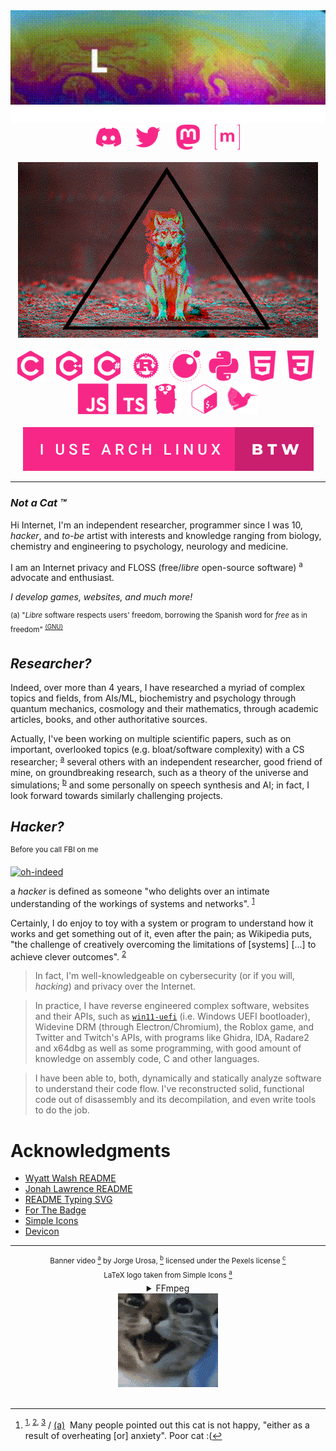 
<div align="center">
  <img src="gif/output.gif" alt="Profile Banner" width="700">
  <img src="svg/typing.svg" alt="Typing SVG">
  <div>
    <a href="https://discord.com/"><img src="svg/social/discord.svg" alt="Discord" width="40"></a> &#8287;&#8287;&#8287;&#8287;
    <a href="https://twitter.com/genuinelewolfie"><img src="svg/social/twitter.svg" alt="Twitter" width="40"></a> &#8287;&#8287;&#8287;&#8287;
    <a href="https://joinmastodon.org/"><img src="svg/social/mastodon.svg" alt="Mastodon" width="40"></a> &#8287;&#8287;&#8287;&#8287;
    <a href="https://matrix.org/"><img src="svg/social/matrix.svg" alt="Matrix" width="40"></a>
  </div>
</div> &#8287;
<div align="center">
  <a href="https://dimentique.tumblr.com/post/67903777806/source"><img src="gif/wolf.gif"></a>
</div>  &#8287;
<div align="center">
  <a href="https://en.wikipedia.org/wiki/C_(programming_language)"><img src="svg/languages/c.svg" alt="C" width="50"></a> &#8287;
  <a href="https://en.wikipedia.org/wiki/C%2B%2B"><img src="svg/languages/cpp.svg" alt="C++" width="50"></a> &#8287;
  <a href="https://en.wikipedia.org/wiki/C_Sharp_(programming_language)"><img src="svg/languages/csharp.svg" alt="C#" width="50"></a> &#8287;
  <a href="https://www.rust-lang.org/"><img src="svg/languages/rust.svg" alt="Rust" width="50"></a> &#8287;
  <a href="https://www.lua.org/about.html"><img src="svg/languages/lua.svg" alt="Lua" width="50"></a> &#8287;
  <a href="https://www.python.org/"><img src="svg/languages/python.svg" alt="Python" width="50"></a> &#8287;
  <a href="https://en.wikipedia.org/wiki/HTML5"><img src="svg/languages/html.svg" alt="HTML5" width="50"></a> &#8287;
  <a href="https://en.wikipedia.org/wiki/CSS"><img src="svg/languages/css.svg" alt="CSS3" width="50"></a> &#8287;
  <a href="https://en.wikipedia.org/wiki/JavaScript"><img src="svg/languages/js.svg" alt="Javascript" width="50"></a> &#8287;
  <a href="https://www.typescriptlang.org/"><img src="svg/languages/ts.svg" alt="Typescript" width="50"/></a>
  <a href="https://go.dev/"><img src="svg/languages/go.svg" alt="Go" width="50"></a> &#8287;
  <a href="https://en.wikipedia.org/wiki/Bash_(Unix_shell)"><img src="svg/languages/bash.svg" alt="Bash" width="50"></a> &#8287;
  <a href="https://www.latex-project.org/"><img src="svg/languages/latex.svg" alt="LaTeX" width="50"></a>
</div> &#8287;
<div align="center">
  <a href="https://archlinux.org/"><img src="svg/i-use-arch-linux-btw.svg" alt="Arch Linux"></a>
</div>

___

### *Not a Cat ™*

Hi Internet, I'm an independent researcher, programmer since I was 10, *hacker*, and *to-be* artist with interests and knowledge ranging from biology, chemistry and engineering to psychology, neurology and medicine.

I am an Internet privacy and FLOSS (free/*libre* open-source software) <sup>a</sup> advocate and enthusiast.

*I develop games, websites, and much more!*

<sup>(a) "*Libre* software respects users' freedom, borrowing the Spanish word for *free* as in freedom" <sup>[(GNU)][GNU]</sup></sup>

[GNU]: https://www.gnu.org/philosophy/free-sw.en.html

## *Researcher?*

Indeed, over more than 4 years, I have researched a myriad of complex topics and fields, from AIs/ML, biochemistry and psychology through quantum mechanics, cosmology and their mathematics, through academic articles, books, and other authoritative sources.

Actually, I've been working on multiple scientific papers, such as on important, overlooked topics (e.g. bloat/software complexity) with a CS researcher; <sup>[a](https://github.com/adisa22)</sup> several others with an independent researcher, good friend of mine, on groundbreaking research, such as a theory of the universe and simulations; <sup>[b](https://github.com/Fultonium-Entertainment)</sup> and some personally on speech synthesis and AI; in fact, I look forward towards similarly challenging projects.

## *Hacker?*

<sup>Before you call FBI on me</sup>

[![oh-indeed][GIF]][Tenor]

[GIF]: https://media1.tenor.com/m/J--FtRHGiz0AAAAC/indeed-omar.gif
[Tenor]: https://tenor.com/view/well-yes-but-actually-no-well-yes-no-yes-yes-no-gif-13736934

a *hacker* is defined as someone "who delights over an intimate understanding of the workings of systems and networks". <sup>[1][RFC1983]</sup>

Certainly, I do enjoy to toy with a system or program to understand how it works and get something out of it, even after the pain; as Wikipedia puts, "the challenge of creatively overcoming the limitations of [systems] [...] to achieve clever outcomes". <sup>[2][Wikipedia]</sup>

[RFC1983]: https://www.rfc-editor.org/rfc/rfc1983.txt
[Wikipedia]: https://en.wikipedia.org/wiki/Hacker

> In fact, I'm well-knowledgeable on cybersecurity (or if you will, *hacking*) and privacy over the Internet.

> In practice, I have reverse engineered complex software, websites and their APIs, such as [`win11-uefi`](https://github.com/LeCodingWolfie/win11-uefi) (i.e. Windows UEFI bootloader), Widevine DRM (through Electron/Chromium), the Roblox game, and Twitter and Twitch's APIs, with programs like Ghidra, IDA, Radare2 and x64dbg as well as some programming, with good amount of knowledge on assembly code, C and other languages.

> I have been able to, both, dynamically and statically analyze software to understand their code flow. I've reconstructed solid, functional code out of disassembly and its decompilation, and even write tools to do the job.

# Acknowledgments

* [Wyatt Walsh README](https://github.com/wyattowalsh/wyattowalsh)
* [Jonah Lawrence README](https://github.com/DenverCoder1/DenverCoder1)
* [README Typing SVG](https://github.com/denvercoder1/readme-typing-svg)
* [For The Badge](https://github.com/BraveUX/for-the-badge/)
* [Simple Icons](https://github.com/simple-icons/simple-icons)
* [Devicon](https://github.com/devicons/devicon/)

___

<div align="center">
  <sup>Banner video
    <a href="https://www.pexels.com/video/close-up-view-of-colors-mixing-5612424/"><sup>a</sup></a>
    by Jorge Urosa,
    <a href="https://www.pexels.com/@jorgeural/"><sup>b</sup></a>
    licensed under the Pexels license
    <a href="https://www.pexels.com/license/"><sup>c</sup></a>
  </sup>
  <div>
    <sup>
      LaTeX logo taken from Simple Icons
      <a href="https://raw.githubusercontent.com/simple-icons/simple-icons/develop/icons/latex.svg"><sup>a</sup></a>
    </sup>
  </div>
  <details>
  <summary>FFmpeg</summary>

  ```
  ffmpeg -v warning -i loop.mp4 -vf "crop=960:288:0:118" loop-cut.mp4
  ffmpeg -v warning -i loop-cut.mp4 -vcodec libx265 -crf 28 output.mp4
  ffmpeg -v warning -i output.mp4 -vf "fps=21,scale=320:-1:flags=lanczos" output.gif
  ```

  ```
  ffmpeg -i cat-original.gif -vf "crop=160:150:100:60" cat.gif
  ```

  [^1]
  </details>
  <a href="https://www.reddit.com/r/shitposting/comments/q8uwwu/d/"><img src="gif/cat.gif"></a>
</div> &#8287;

[^1]: <sup>[1][1], [2][2], [3][3]</sup> / [(a)][a] &#8287;Many people pointed out this cat is not happy, "either as a result of overheating [or] anxiety". Poor cat :(

[1]: https://reddit.com/r/shitposting/comments/q8uwwu/d/
[2]: https://www.reddit.com/r/gifs/comments/qqj7lh/d/
[3]: https://tenor.com/view/cat-gif-25013028

[a]: https://www.reddit.com/r/gifs/comments/qqj7lh/comment/hk0l3fy/?context=3

[readme-typing-svg]: https://readme-typing-svg.demolab.com?font=Fira+Code&duration=3000&pause=1000&color=F72787&center=true&vCenter=true&width=960&lines=Hi%2C+I'm+LeWolfie+a%2Fk%2Fa+Average+Toastie;I+am+a+scientist%2C+programmer+and+hacker;with+a+love+for+libre+software!
